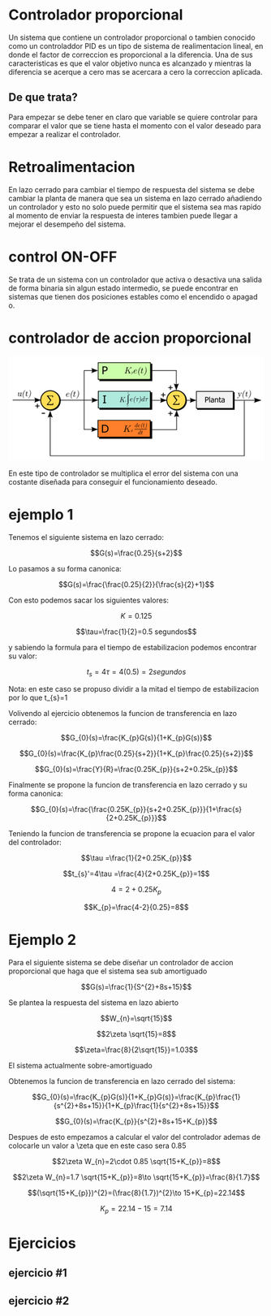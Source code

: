 # Controlador proporcional
Un sistema que contiene un controlador proporcional o tambien conocido como un controladdor PID es un tipo de sistema de realimentacion lineal, en donde el factor de correccion es proporcional a la diferencia.
Una de sus caracteristicas es que el valor objetivo nunca es alcanzado y mientras la diferencia se acerque a cero mas se acercara a cero la correccion aplicada.
## De que trata?
Para empezar se debe tener en claro que variable se quiere controlar para comparar el valor que se tiene hasta el momento con el valor deseado para empezar a realizar el controlador.
# Retroalimentacion
En lazo cerrado para cambiar el tiempo de respuesta del sistema se debe cambiar la planta de manera que sea un sistema en lazo cerrado añadiendo un controlador y esto no solo puede permitir que el sistema sea mas rapido al momento de enviar la respuesta de interes tambien puede llegar a mejorar el desempeño del sistema.
# control ON-OFF
Se trata de un sistema con un controlador que activa o desactiva una salida de forma binaria sin algun estado intermedio, se puede encontrar en sistemas que tienen dos posiciones estables como el encendido o apagad o.
# controlador de accion proporcional
![](sin-tc3adtulo1.png)

En este tipo de controlador se multiplica el error del sistema con una costante diseñada para conseguir el funcionamiento deseado.

# ejemplo 1

Tenemos el siguiente sistema en lazo cerrado:

$$G(s)=\frac{0.25}{s+2}$$

Lo pasamos a su forma canonica:

$$G(s)=\frac{\frac{0.25}{2}}{\frac{s}{2}+1}$$

Con esto podemos sacar los siguientes valores:

$$K=0.125$$

$$\tau=\frac{1}{2}=0.5 segundos$$

y sabiendo la formula para el tiempo de estabilizacion podemos encontrar su valor:

$$t_{s}=4\tau =4(0.5)=2 segundos$$

Nota: en este caso se propuso dividir a la mitad el tiempo de estabilizacion por lo que t_{s}=1

Volivendo al ejercicio obtenemos la funcion de transferencia en lazo cerrado:

$$G_{0}(s)=\frac{K_{p}G(s)}{1+K_{p}G(s)}$$

$$G_{0}(s)=\frac{K_{p}\frac{0.25}{s+2}}{1+K_{p}\frac{0.25}{s+2}}$$

$$G_{0}(s)=\frac{Y}{R}=\frac{0.25K_{p}}{s+2+0.25k_{p}}$$

Finalmente se propone la funcion de transferencia en lazo cerrado y su forma canonica:

$$G_{0}(s)=\frac{\frac{0.25K_{p}}{s+2+0.25K_{p}}}{1+\frac{s}{2+0.25K_{p}}}$$

Teniendo la funcion de transferencia se propone la ecuacion para el valor del controlador:

$$\tau =\frac{1}{2+0.25K_{p}}$$

$$t_{s}'=4\tau =\frac{4}{2+0.25K_{p}}=1$$

$$4=2+0.25K_{p}$$

$$K_{p}=\frac{4-2}{0.25}=8$$

# Ejemplo 2

Para el siguiente sistema se debe diseñar un controlador de accion proporcional que haga que el sistema sea sub amortiguado

$$G(s)=\frac{1}{S^{2}+8s+15}$$

Se plantea la respuesta del sistema en lazo abierto

$$W_{n}=\sqrt{15}$$

$$2\zeta \sqrt{15}=8$$

$$\zeta=\frac{8}{2\sqrt{15}}=1.03$$

El sistema actualmente sobre-amortiguado

Obtenemos la funcion de transferencia en lazo cerrado del sistema:

$$G_{0}(s)=\frac{K_{p}G(s)}{1+K_{p}G(s)}=\frac{K_{p}\frac{1}{s^{2}+8s+15}}{1+K_{p}\frac{1}{s^{2}+8s+15}}$$

$$G_{0}(s)=\frac{K_{p}}{s^{2}+8s+15+K_{p}}$$

Despues de esto empezamos a calcular el valor del controlador ademas de colocarle un valor a \zeta que en este caso sera 0.85

$$2\zeta W_{n}=2\cdot 0.85 \sqrt{15+K_{p}}=8$$

$$2\zeta W_{n}=1.7 \sqrt{15+K_{p}}=8\to \sqrt{15+K_{p}}=\frac{8}{1.7}$$

$$(\sqrt{15+K_{p}})^{2}=(\frac{8}{1.7})^{2}\to 15+K_{p}=22.14$$

$$K_{p}=22.14-15=7.14$$

# Ejercicios
## ejercicio #1

## ejercicio #2
